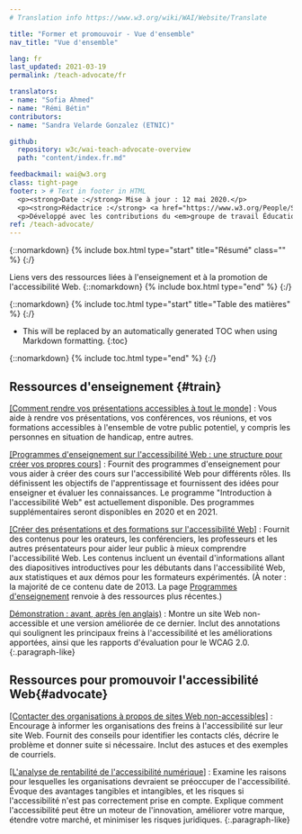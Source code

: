 ```yaml
---
# Translation info https://www.w3.org/wiki/WAI/Website/Translate

title: "Former et promouvoir - Vue d'ensemble"
nav_title: "Vue d'ensemble"

lang: fr
last_updated: 2021-03-19
permalink: /teach-advocate/fr

translators:
- name: "Sofia Ahmed"
- name: "Rémi Bétin"
contributors:
- name: "Sandra Velarde Gonzalez (ETNIC)"

github:
  repository: w3c/wai-teach-advocate-overview
  path: "content/index.fr.md"

feedbackmail: wai@w3.org
class: tight-page
footer: > # Text in footer in HTML
  <p><strong>Date :</strong> Mise à jour : 12 mai 2020.</p>
  <p><strong>Rédactrice :</strong> <a href="https://www.w3.org/People/Shawn/">Shawn Lawton Henry</a>.</p>
  <p>Développé avec les contributions du <em>groupe de travail Éducation et Promotion</em> (<a href="http://www.w3.org/WAI/EO/">EOWG</a>).</p>
ref: /teach-advocate/
---
```


{::nomarkdown}
{% include box.html type="start" title="Résumé" class="" %}
{:/}

Liens vers des ressources liées à l'enseignement et à la promotion de l'accessibilité Web.
{::nomarkdown}
{% include box.html type="end" %}
{:/}

{::nomarkdown}
{% include toc.html type="start" title="Table des matières" %}
{:/}

- This will be replaced by an automatically generated TOC when using Markdown formatting.
{:toc}

{::nomarkdown}
{% include toc.html type="end" %}
{:/}

## Ressources d'enseignement {#train}

[[Comment rendre vos présentations accessibles à tout le monde]](/teach-advocate/accessible-presentations/)
: Vous aide à rendre vos présentations, vos conférences, vos réunions, et vos formations accessibles à l'ensemble de votre public potentiel, y compris les personnes en situation de handicap, entre autres.

[[Programmes d'enseignement sur l'accessibilité Web : une structure pour créer vos propres cours]](/curricula/)
: Fournit des programmes d'enseignement pour vous aider à créer des cours sur l'accessibilité Web pour différents rôles. Ils définissent les objectifs de l'apprentissage et fournissent des idées pour enseigner et évaluer les connaissances. Le programme "Introduction à l'accessibilité Web" est actuellement disponible. Des programmes supplémentaires seront disponibles en 2020 et en 2021.

[[Créer des présentations et des formations sur l'accessibilité Web]](/teach-advocate/accessibility-training/)
: Fournit des contenus pour les orateurs, les conférenciers, les professeurs et les autres présentateurs pour aider leur public à mieux comprendre l'accessibilité Web. Les contenus incluent un éventail d'informations allant des diapositives introductives pour les débutants dans l'accessibilité Web, aux statistiques et aux démos pour les formateurs expérimentés. (À noter : la majorité de ce contenu date de 2013. La page [Programmes d'enseignement](/curricula/) renvoie à des ressources plus récentes.)

[Démonstration : avant, après (en anglais)](https://www.w3.org/WAI/demos/bad/)
: Montre un site Web non-accessible et une version améliorée de ce dernier. Inclut des annotations qui soulignent les principaux freins à l'accessibilité et les améliorations apportées, ainsi que les rapports d'évaluation pour le WCAG 2.0.
{:.paragraph-like}

## Ressources pour promouvoir l'accessibilité Web{#advocate}

[[Contacter des organisations à propos de sites Web non-accessibles]](/teach-advocate/contact-inaccessible-websites/)
: Encourage à informer les organisations des freins à l'accessibilité sur leur site Web. Fournit des conseils pour identifier les contacts clés, décrire le problème et donner suite si nécessaire. Inclut des astuces et des exemples de courriels.

[[L'analyse de rentabilité de l'accessibilité numérique]](/business-case/)
: Examine les raisons pour lesquelles les organisations devraient se préoccuper de l'accessibilité. Évoque des avantages tangibles et intangibles, et les risques si l'accessibilité n'est pas correctement prise en compte. Explique comment l'accessibilité peut être un moteur de l'innovation, améliorer votre marque, étendre votre marché, et minimiser les risques juridiques.
{:.paragraph-like}
